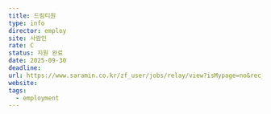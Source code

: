 ```yaml
---
title: 드림티원
type: info
director: employ
site: 사람인
rate: C
status: 지원 완료
date: 2025-09-30
deadline:
url: https://www.saramin.co.kr/zf_user/jobs/relay/view?isMypage=no&rec_idx=51875427&recommend_ids=eJxNjsENxEAIA6u5P2Yx4PcVkv67uKyUC%2FtjZGsw0WLHuhr41JcQ1%2Bq8ZH8Ei5NGhG%2B0B9npLyLNOqa8ZHVgIGweNbPCRkUv%2BVEuJ960lMqZ0ViwmrK3qgfvHcKhUoeOzfBDxS3Xi8n7OlXFyI0%2FTPpAKA%3D%3D&view_type=search&searchword=%EB%B0%B1%EC%97%94%EB%93%9C&searchType=search&gz=1&t_ref_content=generic&t_ref=search&relayNonce=a068441845bf356845a5&paid_fl=n&search_uuid=0fcc015c-fbd6-4330-9624-9e7279e472da&immediately_apply_layer_open=n#seq=0
website:
tags:
  - employment
---
```







